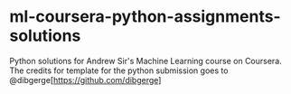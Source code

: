 # ml-coursera-python-assignments-solutions
Python solutions for Andrew Sir's Machine Learning course on Coursera. The credits for template for the python submission goes to @dibgerge[https://github.com/dibgerge]
